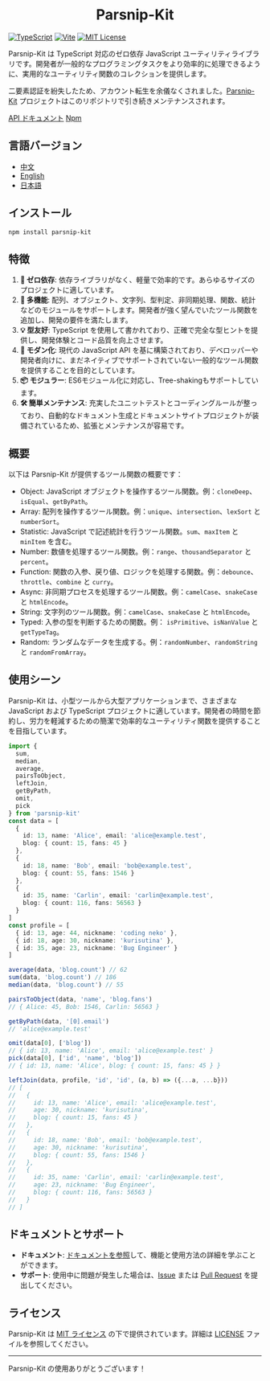 # <center> Parsnip-Kit </center>

[![TypeScript](https://img.shields.io/badge/TypeScript-v5.7.2-blue)](https://www.typescriptlang.org/) [![Vite](https://img.shields.io/badge/Vite-v6.1.0-7D85FF)](https://vite.dev/) [![MIT License](https://img.shields.io/badge/license-MIT-green)](LICENSE)

Parsnip-Kit は TypeScript 対応のゼロ依存 JavaScript ユーティリティライブラリです。開発者が一般的なプログラミングタスクをより効率的に処理できるように、実用的なユーティリティ関数のコレクションを提供します。

二要素認証を紛失したため、アカウント転生を余儀なくされました。[Parsnip-Kit](https://github.com/shika-works/parsnip-kit) プロジェクトはこのリポジトリで引き続きメンテナンスされます。

[API ドキュメント](https://shika-space.github.io/parsnip-kit/)
[Npm](https://www.npmjs.com/package/parsnip-kit/)

## 言語バージョン
- [中文](README.zh.md)
- [English](README.md)
- [日本語](README.ja.md)

## インストール
```sh 
npm install parsnip-kit
```


## 特徴
1. **🧳 ゼロ依存**: 依存ライブラリがなく、軽量で効率的です。あらゆるサイズのプロジェクトに適しています。
2. **🔩 多機能**: 配列、オブジェクト、文字列、型判定、非同期処理、関数、統計などのモジュールをサポートします。開発者が強く望んでいたツール関数を追加し、開発の要件を満たします。
3. **💡 型友好**: TypeScript を使用して書かれており、正確で完全な型ヒントを提供し、開発体験とコード品質を向上させます。
4. **🚀 モダン化**: 現代の JavaScript API を基に構築されており、デベロッパーや開発者向けに、まだネイティブでサポートされていない一般的なツール関数を提供することを目的としています。
5. **📦 モジュラー**: ES6モジュール化に対応し、Tree-shakingもサポートしています。
6. **🛠️ 簡単メンテナンス**: 充実したユニットテストとコーディングルールが整っており、自動的なドキュメント生成とドキュメントサイトプロジェクトが装備されているため、拡張とメンテナンスが容易です。

## 概要
以下は Parsnip-Kit が提供するツール関数の概要です：
- Object: JavaScript オブジェクトを操作するツール関数。例：`cloneDeep`、`isEqual`、`getByPath`。
- Array: 配列を操作するツール関数。例：`unique`、`intersection`、`lexSort` と `numberSort`。
- Statistic: JavaScript で記述統計を行うツール関数。`sum`、`maxItem` と `minItem` を含む。
- Number: 数値を処理するツール関数。例：`range`、`thousandSeparator` と `percent`。
- Function: 関数の入参、戻り値、ロジックを処理する関数。例：`debounce`、`throttle`、`combine` と `curry`。
- Async: 非同期プロセスを処理するツール関数。例：`camelCase`、`snakeCase` と `htmlEncode`。
- String: 文字列のツール関数。例：`camelCase`、`snakeCase` と `htmlEncode`。
- Typed: 入参の型を判断するための関数。例： `isPrimitive`、`isNanValue` と `getTypeTag`。
- Random: ランダムなデータを生成する。例：`randomNumber`、`randomString` と `randomFromArray`。

## 使用シーン
Parsnip-Kit は、小型ツールから大型アプリケーションまで、さまざまな JavaScript および TypeScript プロジェクトに適しています。開発者の時間を節約し、労力を軽減するための簡潔で効率的なユーティリティ関数を提供することを目指しています。

```typescript
import {
  sum,
  median,
  average,
  pairsToObject,
  leftJoin,
  getByPath,
  omit,
  pick
} from 'parsnip-kit'
const data = [
  {
    id: 13, name: 'Alice', email: 'alice@example.test',
    blog: { count: 15, fans: 45 }
  },
  {
    id: 18, name: 'Bob', email: 'bob@example.test',
    blog: { count: 55, fans: 1546 }
  },
  {
    id: 35, name: 'Carlin', email: 'carlin@example.test',
    blog: { count: 116, fans: 56563 }
  }
]
const profile = [
  { id: 13, age: 44, nickname: 'coding neko' },
  { id: 18, age: 30, nickname: 'kurisutina' },
  { id: 35, age: 23, nickname: 'Bug Engineer' }
]

average(data, 'blog.count') // 62
sum(data, 'blog.count') // 186
median(data, 'blog.count') // 55

pairsToObject(data, 'name', 'blog.fans')
// { Alice: 45, Bob: 1546, Carlin: 56563 }

getByPath(data, '[0].email')
// 'alice@example.test'

omit(data[0], ['blog'])
// { id: 13, name: 'Alice', email: 'alice@example.test' }
pick(data[0], ['id', 'name', 'blog'])
// { id: 13, name: 'Alice', blog: { count: 15, fans: 45 } }

leftJoin(data, profile, 'id', 'id', (a, b) => ({...a, ...b}))
// [
//   {
//     id: 13, name: 'Alice', email: 'alice@example.test',
//     age: 30, nickname: 'kurisutina',
//     blog: { count: 15, fans: 45 }
//   },
//   {
//     id: 18, name: 'Bob', email: 'bob@example.test',
//     age: 30, nickname: 'kurisutina',
//     blog: { count: 55, fans: 1546 }
//   },
//   {
//     id: 35, name: 'Carlin', email: 'carlin@example.test',
//     age: 23, nickname: 'Bug Engineer',
//     blog: { count: 116, fans: 56563 }
//   }
// ]
```

## ドキュメントとサポート
- **ドキュメント**: [ドキュメントを参照](https://shika-works.github.io/parsnip-kit/)して、機能と使用方法の詳細を学ぶことができます。
- **サポート**: 使用中に問題が発生した場合は、[Issue](https://github.com/shika-works/parsnip-kit/issues) または [Pull Request](https://github.com/shika-works/parsnip-kit/pulls) を提出してください。

## ライセンス
Parsnip-Kit は [MIT ライセンス](LICENSE) の下で提供されています。詳細は [LICENSE](LICENSE) ファイルを参照してください。

---

Parsnip-Kit の使用ありがとうございます！